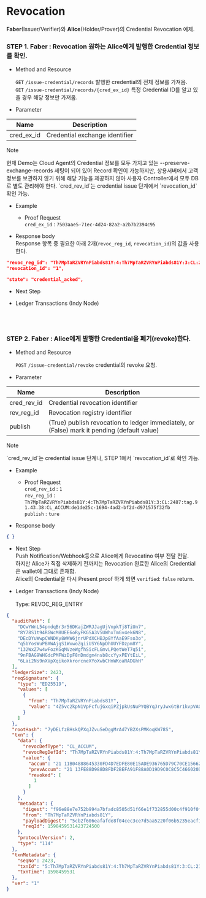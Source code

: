 Revocation
================

**Faber**(Issuer/Verifier)와 **Alice**(Holder/Prover)의 Credential Revocation 예제.
<br>

### STEP 1. Faber : Revocation 원하는 Alice에게 발행한 Credential 정보를 확인. 

* Method and Resource

    `GET` `/issue-credential/records` 발행한 credential의 전체 정보를 가져옴.   
    `GET` `/issue-credential/records/{cred_ex_id}` 특정 Credential ID를 알고 있을 경우 해당 정보만 가져옴.
    
* Parameter

 Name | Description 
 --- | --- 
 cred_ex_id | Credential exchange identifier
 
<p></p>

<div class="admonition Note">
<p class="admonition-title">Note</p>
<p> 현재 Demo는 Cloud Agent의 Credential 정보를 모두 가지고 있는 --preserve-exchange-records 세팅이 되어 있어 Record 확인이 가능하지만, 상용서버에서 고객 정보를 보관하지 않기 위해 해당 기능을 제공하지 않아 사용자 Controller에서 모두 DB로 별도 관리해야 한다. `cred_rev_id`는 credential issue 단계에서 `revocation_id` 확인 가능.  </p>
</div>

* Example

    * Proof Request <br>
    `cred_ex_id` : `7503aae5-71ec-4d24-82a2-a2b7b2394c95`<br>


<p></p>
 
   * Response body<br>
    Response 항목 중 필요한 아래 2개(`revoc_reg_id`, `revocation_id`)의 값을 사용한다. 
    
```json
"revoc_reg_id": "Th7MpTaRZVRYnPiabds81Y:4:Th7MpTaRZVRYnPiabds81Y:3:CL:2487:tag.91.43.38:CL_ACCUM:de1de25c-1694-4ad2-bf2d-d971575f32fb",
"revocation_id": "1",

"state": "credential_acked",

```

<p></p>

* Next Step
<p></p>

* Ledger Transactions (Indy Node)

<br><br>

### STEP 2. Faber : Alice에게 발행한 Credential을 폐기(revoke)한다. 

* Method and Resource

    `POST` `/issue-credential/revoke` credential의 revoke 요청.  

* Parameter

 Name | Description 
 --- | --- 
 cred_rev_id | Credential revocation identifier
 rev_reg_id | Revocation registry identifier
 publish | (True) publish revocation to ledger immediately, or (False) mark it pending (default value)
 
<p></p>

<div class="admonition Note">
<p class="admonition-title">Note</p>
<p> `cred_rev_id`는 credential issue 단계나, STEP 1에서 `revocation_id`로 확인 가능.  </p>
</div>

* Example

    * Proof Request <br>
    `cred_rev_id` : `1`<br>
    `rev_reg_id` : `Th7MpTaRZVRYnPiabds81Y:4:Th7MpTaRZVRYnPiabds81Y:3:CL:2487:tag.91.43.38:CL_ACCUM:de1de25c-1694-4ad2-bf2d-d971575f32fb` <br>
    `publish` : `ture`<br>


<p></p>
 
   * Response body
```json
{ }
```

<p></p>

* Next Step
<br> Push Notification/Webhook등으로 Alice에게 Revocatino 여부 전달 전달. 
<br> 하지만 Alice가 직접 삭제하기 전까지는 Revocation 완료한 Alice의 Credential은 wallet에 그대로 존재함.
<br> Alice의 Credential을 다시 Present proof 하게 되면 `verified`: `false` return.
<p></p>

* Ledger Transactions (Indy Node)
<br><br> Type: REVOC_REG_ENTRY

```json
{
  "auditPath": [
    "DCwYWnL54pndqBr3r56DKajZWRJJagUjVnpkTj8TiUn7",
    "8Y78S1t94RGWcM8UEE6oRyFKGSA3V5UWhxTmGv4ek6N8",
    "DEcDYuWwpCWNDKy8WKW6jnrUPdXCHBJp8YfAaE9Fso3o",
    "q5bYosWuPBXWAjgS1WxwoZgiiUSY6NpDhUUYFDzpm8Y",
    "132WxZ7w4wFozKGqMVzeWgfhSicFLGmvLPQetWeT7q5i",
    "9nFBAG9WHGdcPMFWzDpF8nDmdgm4nsb8ccYyxPEYtEiL",
    "6Lai2Ns9nXVpXqikoXkrorcneXYoXwbCHnWKoaRADGhH"
  ],
  "ledgerSize": 2423,
  "reqSignature": {
    "type": "ED25519",
    "values": [
      {
        "from": "Th7MpTaRZVRYnPiabds81Y",
        "value": "4Z5vc2kpN1VpFcfujGxqiPZjpkUsNuPYQBYqJryJwxGtBr1kvpVAQ5xsgLcqqjUQfYQUnZEmzeFC21MKdrEK44WR"
      }
    ]
  },
  "rootHash": "7yDELfzBHskQPXqJZvuSeDggMrAd7YB2XsPMKoqKW78S",
  "txn": {
    "data": {
      "revocDefType": "CL_ACCUM",
      "revocRegDefId": "Th7MpTaRZVRYnPiabds81Y:4:Th7MpTaRZVRYnPiabds81Y:3:CL:2143:faber_college_5:CL_ACCUM:c1fde0d5-dddb-495a-9dee-69573e30b656",
      "value": {
        "accum": "21 11B04888645330FD4D7EDFE80E15ADE936765D79C70CE15662C088B01A81D23D5 21 117C52F5650B47FB250D4B2BED1589BAD5E913A9F63F94A92D1D420F34E241285 6 6B4C34D9F11B4E5E04D02198698120F62A25EF51567DD08C8517B270AEA8A753 4 0E8A4E290B57F81A03327D84A80C3577B53054F5626A762C6E7A688A4B6845F2 6 6ADE4B6A657BD0174721B2827F813C10E97367D5B789258A8AC2831A50D8E66B 4 191BFD4B3B71023BCCFBC614E4B8AF4E6D0F6C4C10DCB0A1F0F9C6BB7CEDA112",
        "prevAccum": "21 13FE88D988D8FDF2BEFA91F88A0D19D9C0C8C5C466020D094B27E6A3B68855352 21 128F18FB2EE2C5BD59E18C9CC515A2465C99615EF26219E51232F55EA436992F2 6 73740584D799499C82B475F148DC51A10012158D883DD2B6915AA9E573D4E569 4 25091DD4B6CE6ED1E00280BA06D3615D181A871E710A14CC87A94D2787CC4A87 6 6D9D30F93C4F979F11B7503F94053A1AD59F33A46F72C091FFEB0E1A1B3EBA14 4 0DF59D96796893F6EA14E1AEF8B6CFE0808BA85C0D443CFCCB1B068369698C09",
        "revoked": [
          1
        ]
      }
    },
    "metadata": {
      "digest": "f96e88e7e752b994a7bfadc8505d51f66e1f732855d00c4f910f0fd104327b0c",
      "from": "Th7MpTaRZVRYnPiabds81Y",
      "payloadDigest": "5cb2f606eafafde8f04cec3ce7d5aa5220f06b5235eacf1bcc5df44474d26fd7",
      "reqId": 1598459531423724500
    },
    "protocolVersion": 2,
    "type": "114"
  },
  "txnMetadata": {
    "seqNo": 2423,
    "txnId": "5:Th7MpTaRZVRYnPiabds81Y:4:Th7MpTaRZVRYnPiabds81Y:3:CL:2143:faber_college_5:CL_ACCUM:c1fde0d5-dddb-495a-9dee-69573e30b656",
    "txnTime": 1598459531
  },
  "ver": "1"
}
```
<br><br>

